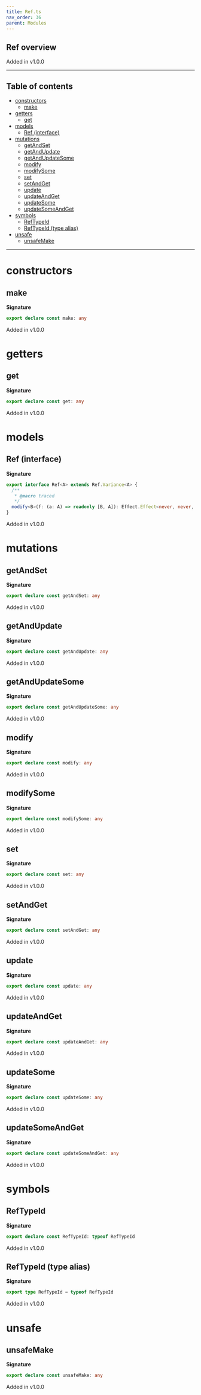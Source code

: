 ```yaml
---
title: Ref.ts
nav_order: 36
parent: Modules
---
```


## Ref overview

Added in v1.0.0

---

<h2 class="text-delta">Table of contents</h2>

- [constructors](#constructors)
  - [make](#make)
- [getters](#getters)
  - [get](#get)
- [models](#models)
  - [Ref (interface)](#ref-interface)
- [mutations](#mutations)
  - [getAndSet](#getandset)
  - [getAndUpdate](#getandupdate)
  - [getAndUpdateSome](#getandupdatesome)
  - [modify](#modify)
  - [modifySome](#modifysome)
  - [set](#set)
  - [setAndGet](#setandget)
  - [update](#update)
  - [updateAndGet](#updateandget)
  - [updateSome](#updatesome)
  - [updateSomeAndGet](#updatesomeandget)
- [symbols](#symbols)
  - [RefTypeId](#reftypeid)
  - [RefTypeId (type alias)](#reftypeid-type-alias)
- [unsafe](#unsafe)
  - [unsafeMake](#unsafemake)

---

# constructors

## make

**Signature**

```ts
export declare const make: any
```

Added in v1.0.0

# getters

## get

**Signature**

```ts
export declare const get: any
```

Added in v1.0.0

# models

## Ref (interface)

**Signature**

```ts
export interface Ref<A> extends Ref.Variance<A> {
  /**
   * @macro traced
   */
  modify<B>(f: (a: A) => readonly [B, A]): Effect.Effect<never, never, B>
}
```

Added in v1.0.0

# mutations

## getAndSet

**Signature**

```ts
export declare const getAndSet: any
```

Added in v1.0.0

## getAndUpdate

**Signature**

```ts
export declare const getAndUpdate: any
```

Added in v1.0.0

## getAndUpdateSome

**Signature**

```ts
export declare const getAndUpdateSome: any
```

Added in v1.0.0

## modify

**Signature**

```ts
export declare const modify: any
```

Added in v1.0.0

## modifySome

**Signature**

```ts
export declare const modifySome: any
```

Added in v1.0.0

## set

**Signature**

```ts
export declare const set: any
```

Added in v1.0.0

## setAndGet

**Signature**

```ts
export declare const setAndGet: any
```

Added in v1.0.0

## update

**Signature**

```ts
export declare const update: any
```

Added in v1.0.0

## updateAndGet

**Signature**

```ts
export declare const updateAndGet: any
```

Added in v1.0.0

## updateSome

**Signature**

```ts
export declare const updateSome: any
```

Added in v1.0.0

## updateSomeAndGet

**Signature**

```ts
export declare const updateSomeAndGet: any
```

Added in v1.0.0

# symbols

## RefTypeId

**Signature**

```ts
export declare const RefTypeId: typeof RefTypeId
```

Added in v1.0.0

## RefTypeId (type alias)

**Signature**

```ts
export type RefTypeId = typeof RefTypeId
```

Added in v1.0.0

# unsafe

## unsafeMake

**Signature**

```ts
export declare const unsafeMake: any
```

Added in v1.0.0
